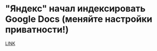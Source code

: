 # "Яндекс" начал индексировать Google Docs (меняйте настройки приватности!)



[LINK](https://varlamov.ru/2994584.html)